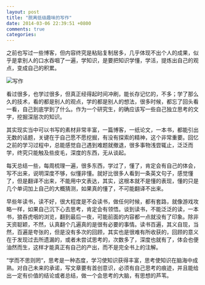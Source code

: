 ```yaml
---
layout: post
title: "脱离低级趣味的写作"
date: 2014-03-06 22:39:51 +0800
comments: true
categories: 
---
```


之前也写过一些博客，但内容终究是粘贴复制居多，几乎体现不出个人的成果，似乎是拿别人的口水吞咽了一遍，学知识，是要把知识学懂，学活，提炼出自己的观点，变成自己的积累。

![写作](https://dn-iovi.qbox.me/p2228612608.jpg)

看过很多，也学过很多，但真正经得起时间冲刷，能长存记忆的，不多；学了那么久的技术，看的都是别人的观点，学的都是别人的想法，很多时候，都忘了回头看一看，自己到底学到了什么。作为一个研究生，的确应该写一些自己独立思考的文字，挖掘深层次的知识。

<!-- more -->

其实现实当中可以书写的素材非常丰富，一篇博客，一纸论文，一本书，都能引出无数的话题，关键在于自己愿不愿挖掘，有没有探索的精神，这个非常重要。回忆之前的学习过程中，总能感觉自己遇到难题就撤退，很多事物浅尝辄止，泛泛而学，终究只能触及些皮毛，深度的东西，无从谈起。

每天总结一些，每周梳理一遍，很多东西，学过了，懂了，肯定会有自己的体会，写不出来，说明深度不够，似懂非懂。就好比很多人看到一条英文句子，感觉懂了，但是翻译不出来，不能用中文表达，其实，这根本就不是懂的表现，懂的只是几个单词加上自己的大概猜测，如果真的懂了，不可能翻译不出来。

早些年读书，读不好，很大程度是不会读书，做任何时候，都有套路，就像游戏攻略一样，如果自己沉下心去思考，肯定会有领悟。谈到读书，不能泛泛的读，一本书，狼吞虎咽的浏览，翻到最后一夜，可能前面的内容都一点就没有了印象。除非天资聪颖，不然，认真翻个几遍真的是很有必要的事情。读书百遍，其义自现，当然，百遍是夸张的，但是没有多次的回顾，其实也是很难有所收获的，回顾的意义在于发现过去所遗漏的，或者未尝试思考的，次数多了，深度也就有了，体会也便油然而生，这样才能真正有自己的产出，而不是完全书上的注解。

“学而不思则罔“，思考是一种态度，学习使知识获得丰富，思考使知识在脑海中成熟。对自己未来的承诺，写文章要有首创意识，必须有自己思考的痕迹，并且能给出一定有价值的结论或者总结，做一个会思考的大脑，有思想的芦苇。


